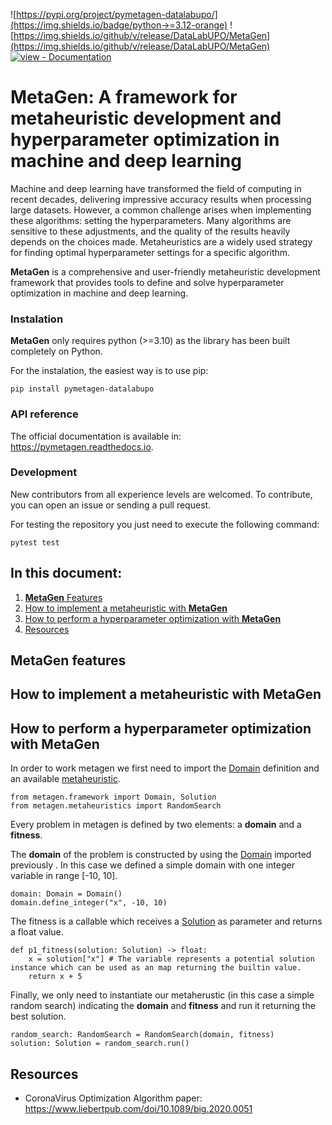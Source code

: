 ![https://pypi.org/project/pymetagen-datalabupo/](https://img.shields.io/badge/python->=3.12-orange) ![https://img.shields.io/github/v/release/DataLabUPO/MetaGen](https://img.shields.io/github/v/release/DataLabUPO/MetaGen) [![view - Documentation](https://img.shields.io/badge/view-Documentation-blue)](https://pymetagen.readthedocs.io)

# MetaGen: A framework for metaheuristic development and hyperparameter optimization in machine and deep learning 

Machine and deep learning have transformed the field of computing in recent decades, delivering impressive accuracy results when processing large datasets. However, a common challenge arises when implementing these algorithms: setting the hyperparameters. Many algorithms are sensitive to these adjustments, and the quality of the results heavily depends on the choices made. Metaheuristics are a widely used strategy for finding optimal hyperparameter settings for a specific algorithm.

**MetaGen** is a comprehensive and user-friendly metaheuristic development framework that provides tools to define and solve hyperparameter optimization in machine and deep learning. 

### Instalation 
**MetaGen** only requires python (>=3.10) as the library has been built completely on Python.

For the instalation, the easiest way is to use pip:

    pip install pymetagen-datalabupo

### API reference

The official documentation is available in: https://pymetagen.readthedocs.io.

### Development

New contributors from all experience levels are welcomed. To contribute, you can open an issue or sending a pull request.

For testing the repository you just need to execute the following command:

    pytest test

## In this document:

1. [**MetaGen** Features](#metagen-features)
2. [How to implement a metaheuristic with **MetaGen**](#how-to-implement-a-metaheuristic-with-metagen)
3. [How to perform a hyperparameter optimization with **MetaGen**](#how-to-perform-a-hyperparameter-optimization-with-metagen)
4. [Resources](#resources)


## **MetaGen** features

## How to implement a metaheuristic with **MetaGen**

## How to perform a hyperparameter optimization with **MetaGen**

In order to work metagen we first need to import the [Domain](https://pymetagen.readthedocs.io/en/latest/domain/domain.html#metagen.framework.Domain) definition and an available [metaheuristic](https://pymetagen.readthedocs.io/en/latest/metaheuristics/index.html).  

    from metagen.framework import Domain, Solution
    from metagen.metaheuristics import RandomSearch

Every problem in metagen is defined by two elements: a **domain** and a **fitness**.

The **domain** of the problem is constructed by using the [Domain](https://pymetagen.readthedocs.io/en/latest/domain/domain.html#metagen.framework.Domain) imported previously . In this case we defined a simple domain with one integer variable in range [-10, 10].

    domain: Domain = Domain()
    domain.define_integer("x", -10, 10)

The fitness is a callable which receives a [Solution](https://pymetagen.readthedocs.io/en/latest/solution/solution.html) as parameter and returns a float value.

    def p1_fitness(solution: Solution) -> float:
        x = solution["x"] # The variable represents a potential solution instance which can be used as an map returning the builtin value.
        return x + 5

Finally, we only need to instantiate our metaherustic (in this case a simple random search) indicating the **domain** and **fitness** and run it returning the best solution.

    random_search: RandomSearch = RandomSearch(domain, fitness)
    solution: Solution = random_search.run()

## Resources

* CoronaVirus Optimization Algorithm paper: https://www.liebertpub.com/doi/10.1089/big.2020.0051